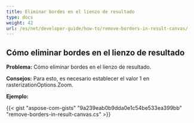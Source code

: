 ```yaml
---
title: Eliminar bordes en el lienzo de resultado
type: docs
weight: 42
url: /es/net/developer-guide/how-to/remove-borders-in-result-canvas/
---
```


## **Cómo eliminar bordes en el lienzo de resultado**

**Problema:** Cómo eliminar bordes en el lienzo de resultado.

**Consejos:** Para esto, es necesario establecer el valor 1 en rasterizationOptions.Zoom.

**Ejemplo:**

{{< gist "aspose-com-gists" "9a239eab0b9dda0e1c54be533ea399bb" "remove-borders-in-result-canvas.cs" >}}
